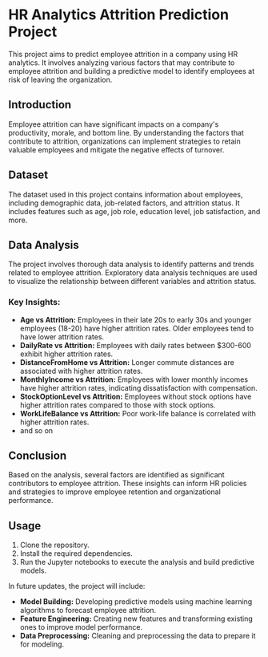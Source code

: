 # HR Analytics Attrition Prediction Project

This project aims to predict employee attrition in a company using HR analytics. It involves analyzing various factors that may contribute to employee attrition and building a predictive model to identify employees at risk of leaving the organization.

## Introduction

Employee attrition can have significant impacts on a company's productivity, morale, and bottom line. By understanding the factors that contribute to attrition, organizations can implement strategies to retain valuable employees and mitigate the negative effects of turnover.

## Dataset

The dataset used in this project contains information about employees, including demographic data, job-related factors, and attrition status. It includes features such as age, job role, education level, job satisfaction, and more.

## Data Analysis

The project involves thorough data analysis to identify patterns and trends related to employee attrition. Exploratory data analysis techniques are used to visualize the relationship between different variables and attrition status.

### Key Insights:

- **Age vs Attrition:** Employees in their late 20s to early 30s and younger employees (18-20) have higher attrition rates. Older employees tend to have lower attrition rates.
- **DailyRate vs Attrition:** Employees with daily rates between $300-600 exhibit higher attrition rates.
- **DistanceFromHome vs Attrition:** Longer commute distances are associated with higher attrition rates.
- **MonthlyIncome vs Attrition:** Employees with lower monthly incomes have higher attrition rates, indicating dissatisfaction with compensation.
- **StockOptionLevel vs Attrition:** Employees without stock options have higher attrition rates compared to those with stock options.
- **WorkLifeBalance vs Attrition:** Poor work-life balance is correlated with higher attrition rates.
- and so on

## Conclusion

Based on the analysis, several factors are identified as significant contributors to employee attrition. These insights can inform HR policies and strategies to improve employee retention and organizational performance.

## Usage

1. Clone the repository.
2. Install the required dependencies.
3. Run the Jupyter notebooks to execute the analysis and build predictive models.

In future updates, the project will include:

- **Model Building:** Developing predictive models using machine learning algorithms to forecast employee attrition.
- **Feature Engineering:** Creating new features and transforming existing ones to improve model performance.
- **Data Preprocessing:** Cleaning and preprocessing the data to prepare it for modeling.


